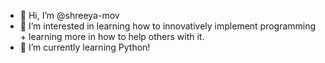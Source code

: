 - 👋 Hi, I’m @shreeya-mov
- 👀 I’m interested in learning how to innovatively implement programming + learning more in how to help others with it. 
- 🌱 I’m currently learning Python! 

<!---
shreeya-mov/shreeya-mov is a ✨ special ✨ repository because its `README.md` (this file) appears on your GitHub profile.
You can click the Preview link to take a look at your changes.

- 💞️ I’m looking to collaborate on 
- 📫 How to reach me ...
--->
